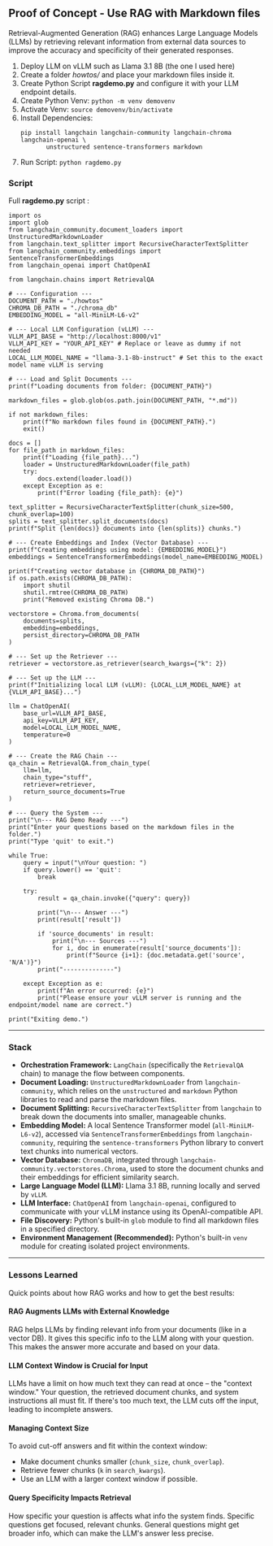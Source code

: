 ## Proof of Concept - Use RAG with Markdown files
Retrieval-Augmented Generation (RAG) enhances Large Language Models (LLMs) by retrieving relevant information from external data sources to improve the accuracy and specificity of their generated responses.

1. Deploy LLM on vLLM such as Llama 3.1 8B (the one I used here)
2. Create a folder *howtos/* and place your markdown files inside it.
3. Create Python Script **ragdemo.py** and configure it with your LLM endpoint details.
4. Create Python Venv: `python -m venv demovenv`
5. Activate Venv: `source demovenv/bin/activate`
6. Install Dependencies:
   ```
   pip install langchain langchain-community langchain-chroma langchain-openai \
          unstructured sentence-transformers markdown
   ```
7. Run Script: `python ragdemo.py`


### Script
Full **ragdemo.py** script :
```
import os
import glob
from langchain_community.document_loaders import UnstructuredMarkdownLoader
from langchain.text_splitter import RecursiveCharacterTextSplitter
from langchain_community.embeddings import SentenceTransformerEmbeddings
from langchain_openai import ChatOpenAI

from langchain.chains import RetrievalQA

# --- Configuration ---
DOCUMENT_PATH = "./howtos"
CHROMA_DB_PATH = "./chroma_db"
EMBEDDING_MODEL = "all-MiniLM-L6-v2"

# --- Local LLM Configuration (vLLM) ---
VLLM_API_BASE = "http://localhost:8000/v1"
VLLM_API_KEY = "YOUR_API_KEY" # Replace or leave as dummy if not needed
LOCAL_LLM_MODEL_NAME = "llama-3.1-8b-instruct" # Set this to the exact model name vLLM is serving

# --- Load and Split Documents ---
print(f"Loading documents from folder: {DOCUMENT_PATH}")

markdown_files = glob.glob(os.path.join(DOCUMENT_PATH, "*.md"))

if not markdown_files:
    print(f"No markdown files found in {DOCUMENT_PATH}.")
    exit()

docs = []
for file_path in markdown_files:
    print(f"Loading {file_path}...")
    loader = UnstructuredMarkdownLoader(file_path)
    try:
        docs.extend(loader.load())
    except Exception as e:
        print(f"Error loading {file_path}: {e}")

text_splitter = RecursiveCharacterTextSplitter(chunk_size=500, chunk_overlap=100)
splits = text_splitter.split_documents(docs)
print(f"Split {len(docs)} documents into {len(splits)} chunks.")

# --- Create Embeddings and Index (Vector Database) ---
print(f"Creating embeddings using model: {EMBEDDING_MODEL}")
embeddings = SentenceTransformerEmbeddings(model_name=EMBEDDING_MODEL)

print(f"Creating vector database in {CHROMA_DB_PATH}")
if os.path.exists(CHROMA_DB_PATH):
    import shutil
    shutil.rmtree(CHROMA_DB_PATH)
    print("Removed existing Chroma DB.")

vectorstore = Chroma.from_documents(
    documents=splits,
    embedding=embeddings,
    persist_directory=CHROMA_DB_PATH
)

# --- Set up the Retriever ---
retriever = vectorstore.as_retriever(search_kwargs={"k": 2})

# --- Set up the LLM ---
print(f"Initializing local LLM (vLLM): {LOCAL_LLM_MODEL_NAME} at {VLLM_API_BASE}...")

llm = ChatOpenAI(
    base_url=VLLM_API_BASE,
    api_key=VLLM_API_KEY,
    model=LOCAL_LLM_MODEL_NAME,
    temperature=0
)

# --- Create the RAG Chain ---
qa_chain = RetrievalQA.from_chain_type(
    llm=llm,
    chain_type="stuff",
    retriever=retriever,
    return_source_documents=True
)

# --- Query the System ---
print("\n--- RAG Demo Ready ---")
print("Enter your questions based on the markdown files in the folder.")
print("Type 'quit' to exit.")

while True:
    query = input("\nYour question: ")
    if query.lower() == 'quit':
        break

    try:
        result = qa_chain.invoke({"query": query})

        print("\n--- Answer ---")
        print(result['result'])

        if 'source_documents' in result:
            print("\n--- Sources ---")
            for i, doc in enumerate(result['source_documents']):
                print(f"Source {i+1}: {doc.metadata.get('source', 'N/A')}")
        print("--------------")

    except Exception as e:
        print(f"An error occurred: {e}")
        print("Please ensure your vLLM server is running and the endpoint/model name are correct.")

print("Exiting demo.")

``` 



---
### Stack

* **Orchestration Framework:** `LangChain` (specifically the `RetrievalQA` chain) to manage the flow between components.
* **Document Loading:** `UnstructuredMarkdownLoader` from `langchain-community`, which relies on the `unstructured` and `markdown` Python libraries to read and parse the markdown files.
* **Document Splitting:** `RecursiveCharacterTextSplitter` from `langchain` to break down the documents into smaller, manageable chunks.
* **Embedding Model:** A local Sentence Transformer model (`all-MiniLM-L6-v2`), accessed via `SentenceTransformerEmbeddings` from `langchain-community`, requiring the `sentence-transformers` Python library to convert text chunks into numerical vectors.
* **Vector Database:** `ChromaDB`, integrated through `langchain-community.vectorstores.Chroma`, used to store the document chunks and their embeddings for efficient similarity search.
* **Large Language Model (LLM):** Llama 3.1 8B, running locally and served by `vLLM`.
* **LLM Interface:** `ChatOpenAI` from `langchain-openai`, configured to communicate with your vLLM instance using its OpenAI-compatible API.
* **File Discovery:** Python's built-in `glob` module to find all markdown files in a specified directory.
* **Environment Management (Recommended):** Python's built-in `venv` module for creating isolated project environments.


---

### Lessons Learned

Quick points about how RAG works and how to get the best results:

#### RAG Augments LLMs with External Knowledge
RAG helps LLMs by finding relevant info from your documents (like in a vector DB). It gives this specific info to the LLM along with your question. This makes the answer more accurate and based on your data.

#### LLM Context Window is Crucial for Input
LLMs have a limit on how much text they can read at once – the "context window." Your question, the retrieved document chunks, and system instructions all must fit. If there's too much text, the LLM cuts off the input, leading to incomplete answers.

#### Managing Context Size
To avoid cut-off answers and fit within the context window:
  * Make document chunks smaller (`chunk_size`, `chunk_overlap`).
  * Retrieve fewer chunks (`k` in `search_kwargs`).
  * Use an LLM with a larger context window if possible.

#### Query Specificity Impacts Retrieval
How specific your question is affects what info the system finds. Specific questions get focused, relevant chunks. General questions might get broader info, which can make the LLM's answer less precise.
